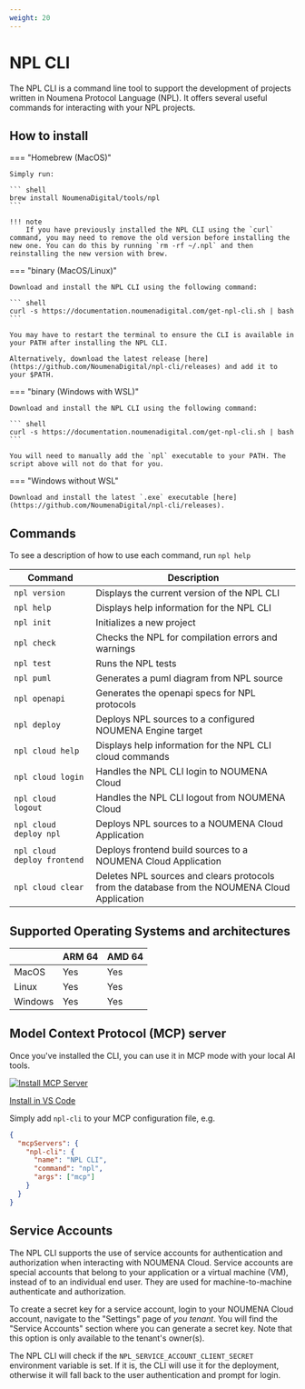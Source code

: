```yaml
---
weight: 20
---
```


# NPL CLI

The NPL CLI is a command line tool to support the development of projects written in Noumena Protocol Language (NPL). It
offers several useful commands for interacting with your NPL projects.

## How to install

=== "Homebrew (MacOS)"

    Simply run:

    ``` shell
    brew install NoumenaDigital/tools/npl
    ```

    !!! note
        If you have previously installed the NPL CLI using the `curl` command, you may need to remove the old version before installing the new one. You can do this by running `rm -rf ~/.npl` and then reinstalling the new version with brew.

=== "binary (MacOS/Linux)"

    Download and install the NPL CLI using the following command:

    ``` shell
    curl -s https://documentation.noumenadigital.com/get-npl-cli.sh | bash
    ```

    You may have to restart the terminal to ensure the CLI is available in your PATH after installing the NPL CLI.

    Alternatively, download the latest release [here](https://github.com/NoumenaDigital/npl-cli/releases) and add it to your $PATH.

=== "binary (Windows with WSL)"

    Download and install the NPL CLI using the following command:

    ``` shell
    curl -s https://documentation.noumenadigital.com/get-npl-cli.sh | bash
    ```

    You will need to manually add the `npl` executable to your PATH. The script above will not do that for you.

=== "Windows without WSL"

    Download and install the latest `.exe` executable [here](https://github.com/NoumenaDigital/npl-cli/releases).

## Commands

To see a description of how to use each command, run `npl help`

| Command                     | Description                                                                                   |
| --------------------------- | --------------------------------------------------------------------------------------------- |
| `npl version`               | Displays the current version of the NPL CLI                                                   |
| `npl help`                  | Displays help information for the NPL CLI                                                     |
| `npl init`                  | Initializes a new project                                                                     |
| `npl check`                 | Checks the NPL for compilation errors and warnings                                            |
| `npl test`                  | Runs the NPL tests                                                                            |
| `npl puml`                  | Generates a puml diagram from NPL source                                                      |
| `npl openapi`               | Generates the openapi specs for NPL protocols                                                 |
| `npl deploy`                | Deploys NPL sources to a configured NOUMENA Engine target                                     |
| `npl cloud help`            | Displays help information for the NPL CLI cloud commands                                      |
| `npl cloud login`           | Handles the NPL CLI login to NOUMENA Сloud                                                    |
| `npl cloud logout`          | Handles the NPL CLI logout from NOUMENA Cloud                                                 |
| `npl cloud deploy npl`      | Deploys NPL sources to a NOUMENA Cloud Application                                            |
| `npl cloud deploy frontend` | Deploys frontend build sources to a NOUMENA Cloud Application                                 |
| `npl cloud clear`           | Deletes NPL sources and clears protocols from the database from the NOUMENA Cloud Application |

## Supported Operating Systems and architectures

|         | ARM 64 | AMD 64 |
| ------- | ------ | ------ |
| MacOS   | Yes    | Yes    |
| Linux   | Yes    | Yes    |
| Windows | Yes    | Yes    |

## Model Context Protocol (MCP) server

Once you've installed the CLI, you can use it in MCP mode with your local AI tools.

[![Install MCP Server](https://cursor.com/deeplink/mcp-install-dark.svg)](cursor://anysphere.cursor-deeplink/mcp/install?name=npl-cli&config=ewogICAgImNvbW1hbmQiOiAibnBsIiwKICAgICJhcmdzIjogWyJtY3AiXQp9Cg==)

[Install in VS Code](vscode:mcp/install?%7B%22name%22%3A%22NPL%20CLI%22%2C%22command%22%3A%22npl%22%2C%22args%22%3A%5B%22mcp%22%5D%7D)

Simply add `npl-cli` to your MCP configuration file, e.g.

```json
{
  "mcpServers": {
    "npl-cli": {
      "name": "NPL CLI",
      "command": "npl",
      "args": ["mcp"]
    }
  }
}
```

## Service Accounts

The NPL CLI supports the use of service accounts for authentication and authorization when interacting with NOUMENA
Cloud. Service accounts are special accounts that belong to your application or a virtual machine (VM), instead of to an
individual end user. They are used for machine-to-machine authenticate and authorization.

To create a secret key for a service account, login to your NOUMENA Cloud account, navigate to the "Settings" page of
_you tenant_. You will find the "Service Accounts" section where you can generate a secret key. Note that this option is
only available to the tenant's owner(s).

The NPL CLI will check if the `NPL_SERVICE_ACCOUNT_CLIENT_SECRET` environment variable is set. If it is, the CLI will
use it for the deployment, otherwise it will fall back to the user authentication and prompt for login.

